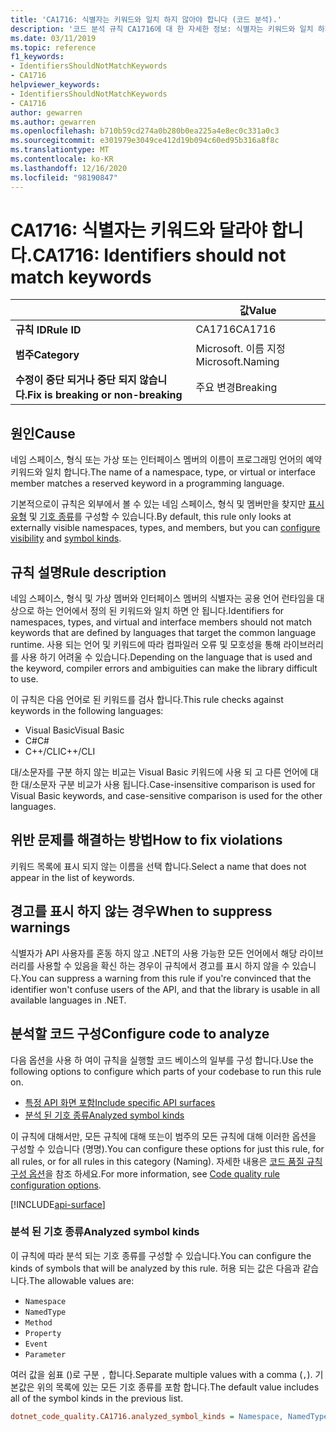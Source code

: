 ```yaml
---
title: 'CA1716: 식별자는 키워드와 일치 하지 않아야 합니다 (코드 분석).'
description: '코드 분석 규칙 CA1716에 대 한 자세한 정보: 식별자는 키워드와 일치 하지 않아야 합니다.'
ms.date: 03/11/2019
ms.topic: reference
f1_keywords:
- IdentifiersShouldNotMatchKeywords
- CA1716
helpviewer_keywords:
- IdentifiersShouldNotMatchKeywords
- CA1716
author: gewarren
ms.author: gewarren
ms.openlocfilehash: b710b59cd274a0b280b0ea225a4e8ec0c331a0c3
ms.sourcegitcommit: e301979e3049ce412d19b094c60ed95b316a8f8c
ms.translationtype: MT
ms.contentlocale: ko-KR
ms.lasthandoff: 12/16/2020
ms.locfileid: "98190847"
---
```

# <a name="ca1716-identifiers-should-not-match-keywords"></a><span data-ttu-id="2ae5e-103">CA1716: 식별자는 키워드와 달라야 합니다.</span><span class="sxs-lookup"><span data-stu-id="2ae5e-103">CA1716: Identifiers should not match keywords</span></span>

| | <span data-ttu-id="2ae5e-104">값</span><span class="sxs-lookup"><span data-stu-id="2ae5e-104">Value</span></span> |
|-|-|
| <span data-ttu-id="2ae5e-105">**규칙 ID**</span><span class="sxs-lookup"><span data-stu-id="2ae5e-105">**Rule ID**</span></span> |<span data-ttu-id="2ae5e-106">CA1716</span><span class="sxs-lookup"><span data-stu-id="2ae5e-106">CA1716</span></span>|
| <span data-ttu-id="2ae5e-107">**범주**</span><span class="sxs-lookup"><span data-stu-id="2ae5e-107">**Category**</span></span> |<span data-ttu-id="2ae5e-108">Microsoft. 이름 지정</span><span class="sxs-lookup"><span data-stu-id="2ae5e-108">Microsoft.Naming</span></span>|
| <span data-ttu-id="2ae5e-109">**수정이 중단 되거나 중단 되지 않습니다.**</span><span class="sxs-lookup"><span data-stu-id="2ae5e-109">**Fix is breaking or non-breaking**</span></span> |<span data-ttu-id="2ae5e-110">주요 변경</span><span class="sxs-lookup"><span data-stu-id="2ae5e-110">Breaking</span></span>|

## <a name="cause"></a><span data-ttu-id="2ae5e-111">원인</span><span class="sxs-lookup"><span data-stu-id="2ae5e-111">Cause</span></span>

<span data-ttu-id="2ae5e-112">네임 스페이스, 형식 또는 가상 또는 인터페이스 멤버의 이름이 프로그래밍 언어의 예약 키워드와 일치 합니다.</span><span class="sxs-lookup"><span data-stu-id="2ae5e-112">The name of a namespace, type, or virtual or interface member matches a reserved keyword in a programming language.</span></span>

<span data-ttu-id="2ae5e-113">기본적으로이 규칙은 외부에서 볼 수 있는 네임 스페이스, 형식 및 멤버만을 찾지만 [표시 유형](#include-specific-api-surfaces) 및 [기호 종류](#analyzed-symbol-kinds)를 구성할 수 있습니다.</span><span class="sxs-lookup"><span data-stu-id="2ae5e-113">By default, this rule only looks at externally visible namespaces, types, and members, but you can [configure visibility](#include-specific-api-surfaces) and [symbol kinds](#analyzed-symbol-kinds).</span></span>

## <a name="rule-description"></a><span data-ttu-id="2ae5e-114">규칙 설명</span><span class="sxs-lookup"><span data-stu-id="2ae5e-114">Rule description</span></span>

<span data-ttu-id="2ae5e-115">네임 스페이스, 형식 및 가상 멤버와 인터페이스 멤버의 식별자는 공용 언어 런타임을 대상으로 하는 언어에서 정의 된 키워드와 일치 하면 안 됩니다.</span><span class="sxs-lookup"><span data-stu-id="2ae5e-115">Identifiers for namespaces, types, and virtual and interface members should not match keywords that are defined by languages that target the common language runtime.</span></span> <span data-ttu-id="2ae5e-116">사용 되는 언어 및 키워드에 따라 컴파일러 오류 및 모호성을 통해 라이브러리를 사용 하기 어려울 수 있습니다.</span><span class="sxs-lookup"><span data-stu-id="2ae5e-116">Depending on the language that is used and the keyword, compiler errors and ambiguities can make the library difficult to use.</span></span>

<span data-ttu-id="2ae5e-117">이 규칙은 다음 언어로 된 키워드를 검사 합니다.</span><span class="sxs-lookup"><span data-stu-id="2ae5e-117">This rule checks against keywords in the following languages:</span></span>

- <span data-ttu-id="2ae5e-118">Visual Basic</span><span class="sxs-lookup"><span data-stu-id="2ae5e-118">Visual Basic</span></span>
- <span data-ttu-id="2ae5e-119">C#</span><span class="sxs-lookup"><span data-stu-id="2ae5e-119">C#</span></span>
- <span data-ttu-id="2ae5e-120">C++/CLI</span><span class="sxs-lookup"><span data-stu-id="2ae5e-120">C++/CLI</span></span>

<span data-ttu-id="2ae5e-121">대/소문자를 구분 하지 않는 비교는 Visual Basic 키워드에 사용 되 고 다른 언어에 대 한 대/소문자 구분 비교가 사용 됩니다.</span><span class="sxs-lookup"><span data-stu-id="2ae5e-121">Case-insensitive comparison is used for Visual Basic keywords, and case-sensitive comparison is used for the other languages.</span></span>

## <a name="how-to-fix-violations"></a><span data-ttu-id="2ae5e-122">위반 문제를 해결하는 방법</span><span class="sxs-lookup"><span data-stu-id="2ae5e-122">How to fix violations</span></span>

<span data-ttu-id="2ae5e-123">키워드 목록에 표시 되지 않는 이름을 선택 합니다.</span><span class="sxs-lookup"><span data-stu-id="2ae5e-123">Select a name that does not appear in the list of keywords.</span></span>

## <a name="when-to-suppress-warnings"></a><span data-ttu-id="2ae5e-124">경고를 표시 하지 않는 경우</span><span class="sxs-lookup"><span data-stu-id="2ae5e-124">When to suppress warnings</span></span>

<span data-ttu-id="2ae5e-125">식별자가 API 사용자를 혼동 하지 않고 .NET의 사용 가능한 모든 언어에서 해당 라이브러리를 사용할 수 있음을 확신 하는 경우이 규칙에서 경고를 표시 하지 않을 수 있습니다.</span><span class="sxs-lookup"><span data-stu-id="2ae5e-125">You can suppress a warning from this rule if you're convinced that the identifier won't confuse users of the API, and that the library is usable in all available languages in .NET.</span></span>

## <a name="configure-code-to-analyze"></a><span data-ttu-id="2ae5e-126">분석할 코드 구성</span><span class="sxs-lookup"><span data-stu-id="2ae5e-126">Configure code to analyze</span></span>

<span data-ttu-id="2ae5e-127">다음 옵션을 사용 하 여이 규칙을 실행할 코드 베이스의 일부를 구성 합니다.</span><span class="sxs-lookup"><span data-stu-id="2ae5e-127">Use the following options to configure which parts of your codebase to run this rule on.</span></span>

- [<span data-ttu-id="2ae5e-128">특정 API 화면 포함</span><span class="sxs-lookup"><span data-stu-id="2ae5e-128">Include specific API surfaces</span></span>](#include-specific-api-surfaces)
- [<span data-ttu-id="2ae5e-129">분석 된 기호 종류</span><span class="sxs-lookup"><span data-stu-id="2ae5e-129">Analyzed symbol kinds</span></span>](#analyzed-symbol-kinds)

<span data-ttu-id="2ae5e-130">이 규칙에 대해서만, 모든 규칙에 대해 또는이 범주의 모든 규칙에 대해 이러한 옵션을 구성할 수 있습니다 (명명).</span><span class="sxs-lookup"><span data-stu-id="2ae5e-130">You can configure these options for just this rule, for all rules, or for all rules in this category (Naming).</span></span> <span data-ttu-id="2ae5e-131">자세한 내용은 [코드 품질 규칙 구성 옵션](../code-quality-rule-options.md)을 참조 하세요.</span><span class="sxs-lookup"><span data-stu-id="2ae5e-131">For more information, see [Code quality rule configuration options](../code-quality-rule-options.md).</span></span>

[!INCLUDE[api-surface](~/includes/code-analysis/api-surface.md)]

### <a name="analyzed-symbol-kinds"></a><span data-ttu-id="2ae5e-132">분석 된 기호 종류</span><span class="sxs-lookup"><span data-stu-id="2ae5e-132">Analyzed symbol kinds</span></span>

<span data-ttu-id="2ae5e-133">이 규칙에 따라 분석 되는 기호 종류를 구성할 수 있습니다.</span><span class="sxs-lookup"><span data-stu-id="2ae5e-133">You can configure the kinds of symbols that will be analyzed by this rule.</span></span> <span data-ttu-id="2ae5e-134">허용 되는 값은 다음과 같습니다.</span><span class="sxs-lookup"><span data-stu-id="2ae5e-134">The allowable values are:</span></span>

- `Namespace`
- `NamedType`
- `Method`
- `Property`
- `Event`
- `Parameter`

<span data-ttu-id="2ae5e-135">여러 값을 쉼표 ()로 구분 `,` 합니다.</span><span class="sxs-lookup"><span data-stu-id="2ae5e-135">Separate multiple values with a comma (`,`).</span></span> <span data-ttu-id="2ae5e-136">기본값은 위의 목록에 있는 모든 기호 종류를 포함 합니다.</span><span class="sxs-lookup"><span data-stu-id="2ae5e-136">The default value includes all of the symbol kinds in the previous list.</span></span>

```ini
dotnet_code_quality.CA1716.analyzed_symbol_kinds = Namespace, NamedType, Method, Property, Event
```
